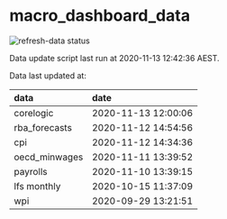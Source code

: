 
<!-- README.md is generated from README.Rmd. Please edit that file -->

# macro\_dashboard\_data

<!-- badges: start -->

![refresh-data
status](https://github.com/MattCowgill/macro_dashboard_data/workflows/refresh-data/badge.svg)

<!-- badges: end -->

Data update script last run at 2020-11-13 12:42:36 AEST.

Data last updated at:

| data           | date                |
| :------------- | :------------------ |
| corelogic      | 2020-11-13 12:00:06 |
| rba\_forecasts | 2020-11-12 14:54:56 |
| cpi            | 2020-11-12 14:34:36 |
| oecd\_minwages | 2020-11-11 13:39:52 |
| payrolls       | 2020-11-10 13:39:15 |
| lfs monthly    | 2020-10-15 11:37:09 |
| wpi            | 2020-09-29 13:21:51 |
